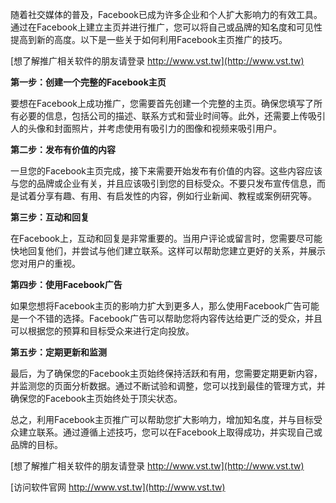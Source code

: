 随着社交媒体的普及，Facebook已成为许多企业和个人扩大影响力的有效工具。通过在Facebook上建立主页并进行推广，您可以将自己或品牌的知名度和可见性提高到新的高度。以下是一些关于如何利用Facebook主页推广的技巧。

[想了解推广相关软件的朋友请登录 http://www.vst.tw](http://www.vst.tw)

**第一步：创建一个完整的Facebook主页**

要想在Facebook上成功推广，您需要首先创建一个完整的主页。确保您填写了所有必要的信息，包括公司的描述、联系方式和营业时间等。此外，还需要上传吸引人的头像和封面照片，并考虑使用有吸引力的图像和视频来吸引用户。

**第二步：发布有价值的内容**

一旦您的Facebook主页完成，接下来需要开始发布有价值的内容。这些内容应该与您的品牌或企业有关，并且应该吸引到您的目标受众。不要只发布宣传信息，而是试着分享有趣、有用、有启发性的内容，例如行业新闻、教程或案例研究等。

**第三步：互动和回复**

在Facebook上，互动和回复是非常重要的。当用户评论或留言时，您需要尽可能快地回复他们，并尝试与他们建立联系。这样可以帮助您建立更好的关系，并展示您对用户的重视。

**第四步：使用Facebook广告**

如果您想将Facebook主页的影响力扩大到更多人，那么使用Facebook广告可能是一个不错的选择。Facebook广告可以帮助您将内容传达给更广泛的受众，并且可以根据您的预算和目标受众来进行定向投放。

**第五步：定期更新和监测**

最后，为了确保您的Facebook主页始终保持活跃和有用，您需要定期更新内容，并监测您的页面分析数据。通过不断试验和调整，您可以找到最佳的管理方式，并确保您的Facebook主页始终处于顶尖状态。

总之，利用Facebook主页推广可以帮助您扩大影响力，增加知名度，并与目标受众建立联系。通过遵循上述技巧，您可以在Facebook上取得成功，并实现自己或品牌的目标。

[想了解推广相关软件的朋友请登录 http://www.vst.tw](http://www.vst.tw)


[访问软件官网 http://www.vst.tw](http://www.vst.tw)
